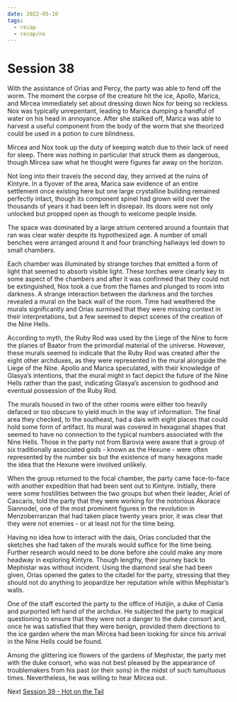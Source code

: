 ```yaml
---
date: 2022-05-10
tags:
  - recap
  - recap/ne
---
```

# Session 38

With the assistance of Orias and Percy, the party was able to fend off the worm. The moment the corpse of the creature hit the ice, Apollo, Marica, and Mircea immediately set about dressing down Nox for being so reckless. Nox was typically unrepentant, leading to Marica dumping a handful of water on his head in annoyance. After she stalked off, Marica was able to harvest a useful component from the body of the worm that she theorized could be used in a potion to cure blindness.

Mircea and Nox took up the duty of keeping watch due to their lack of need for sleep. There was nothing in particular that struck them as dangerous, though Mircea saw what he thought were figures far away on the horizon.

Not long into their travels the second day, they arrived at the ruins of Kintyre. In a flyover of the area, Marica saw evidence of an entire settlement once existing here but one large crystalline building remained perfectly intact, though its component spinel had grown wild over the thousands of years it had been left in disrepair. Its doors were not only unlocked but propped open as though to welcome people inside.

The space was dominated by a large atrium centered around a fountain that ran was clear water despite its hypothesized age. A number of small benches were arranged around it and four branching hallways led down to small chambers.

Each chamber was illuminated by strange torches that emitted a form of light that seemed to absorb visible light. These torches were clearly key to some aspect of the chambers and after it was confirmed that they could not be extinguished, Nox took a cue from the flames and plunged to room into darkness. A strange interaction between the darkness and the torches revealed a mural on the back wall of the room. Time had weathered the murals significantly and Orias surmised that they were missing context in their interpretations, but a few seemed to depict scenes of the creation of the Nine Hells.

According to myth, the Ruby Rod was used by the Liege of the Nine to form the planes of Baator from the primordial material of the universe. However, these murals seemed to indicate that the Ruby Rod was created after the eight other archduxes, as they were represented in the mural alongside the Liege of the Nine. Apollo and Marica speculated, with their knowledge of Glasya’s intentions, that the mural might in fact depict the future of the Nine Hells rather than the past, indicating Glasya’s ascension to godhood and eventual possession of the Ruby Rod.

The murals housed in two of the other rooms were either too heavily defaced or too obscure to yield much in the way of information. The final area they checked, to the southeast, had a dais with eight places that could hold some form of artifact. Its mural was covered in hexagonal shapes that seemed to have no connection to the typical numbers associated with the Nine Hells. Those in the party not from Barovia were aware that a group of six traditionally associated gods - known as the Hexune - were often represented by the number six but the existence of many hexagons made the idea that the Hexune were involved unlikely.

When the group returned to the focal chamber, the party came face-to-face with another expedition that had been sent out to Kintyre. Initially, there were some hostilities between the two groups but when their leader, Ariel of Cascaris, told the party that they were working for the notorious Akorace Siannodel, one of the most prominent figures in the revolution in Menzoberranzan that had taken place twenty years prior, it was clear that they were not enemies - or at least not for the time being.

Having no idea how to interact with the dais, Orias concluded that the sketches she had taken of the murals would suffice for the time being. Further research would need to be done before she could make any more headway in exploring Kintyre. Though lengthy, their journey back to Mephistar was without incident. Using the diamond seal she had been given, Orias opened the gates to the citadel for the party, stressing that they should not do anything to jeopardize her reputation while within Mephistar’s walls.

One of the staff escorted the party to the office of Hutijin, a duke of Cania and purported left hand of the archdux. He subjected the party to magical questioning to ensure that they were not a danger to the duke consort and, once he was satisfied that they were benign, provided them directions to the ice garden where the man Mircea had been looking for since his arrival in the Nine Hells could be found.

Among the glittering ice flowers of the gardens of Mephistar, the party met with the duke consort, who was not best pleased by the appearance of troublemakers from his past (or their sons) in the midst of such tumultuous times. Nevertheless, he was willing to hear Mircea out.

Next
[Session 39 - Hot on the Tail](Session%2039%20-%20Hot%20on%20the%20Tail.md)